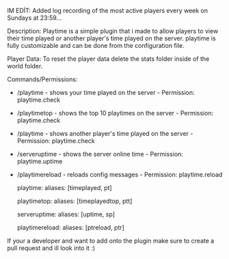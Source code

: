 IM EDİT: Added log recording of the most active players every week on Sundays at 23:59...


Description:
Playtime is a simple plugin that i made to allow players to view their time played or another player's time played on the server. playtime is fully customizable and can be done from the configuration file.

Player Data:
To reset the player data delete the stats folder inside of the world folder.

Commands/Permissions:
- /playtime - shows your time played on the server - Permission: playtime.check
- /playtimetop - shows the top 10 playtimes on the server - Permission: playtime.check
- /playtime <player> - shows another player's time played on the server - Permission: playtime.check
- /serveruptime - shows the server online time - Permission: playtime.uptime
- /playtimereload - reloads config messages - Permission: playtime.reload
 
  playtime:
aliases: [timeplayed, pt]

  playtimetop:
aliases: [timeplayedtop, ptt]

  serveruptime:
aliases: [uptime, sp]

  playtimereload:
aliases: [ptreload, ptr]
 
 If your a developer and want to add onto the plugin make sure to create a pull request and ill look into it :)
